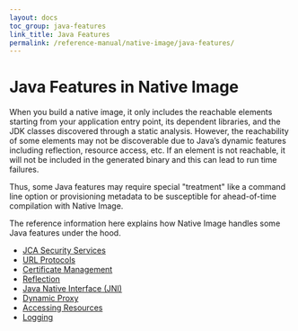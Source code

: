 ```yaml
---
layout: docs
toc_group: java-features
link_title: Java Features
permalink: /reference-manual/native-image/java-features/
---
```


# Java Features in Native Image

When you build a native image, it only includes the reachable elements starting from your application entry point, its dependent libraries, and the JDK classes discovered through a static analysis. 
However, the reachability of some elements may not be discoverable due to Java’s dynamic features including reflection, resource access, etc. 
If an element is not reachable, it will not be included in the generated binary and this can lead to run time failures.

Thus, some Java features may require special "treatment" like a command line option or provisioning metadata to be susceptible for ahead-of-time compilation with Native Image. 

The reference information here explains how Native Image handles some Java features under the hood.

- [JCA Security Services](JCASecurityServices.md)
- [URL Protocols](URLProtocols.md)
- [Certificate Management](CertificateManagement.md)
- [Reflection](Reflection.md)
- [Java Native Interface (JNI)](JNI.md)
- [Dynamic Proxy](DynamicProxy.md)
- [Accessing Resources](Resources.md)
- [Logging](Logging.md)